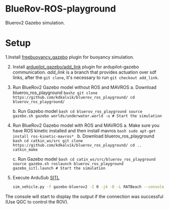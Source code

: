 # BlueRov-ROS-playground
Bluerov2 Gazebo simulation.

# Setup
1.Install [freebuoyancy_gazebo](https://github.com/bluerobotics/freebuoyancy_gazebo#install)
    plugin for buoyancy simulation.
    
2. Install [ardupilot_gazebo/add_link](https://github.com/patrickelectric/ardupilot_gazebo/tree/add_link#usage-)
    plugin for ardupilot-gazebo communication. *add_link* is a branch that provides actuation over sdf links, after the `git clone`, it's necessary to run `git checkout add_link`.
    
3. Run BlueRov2 Gazebo model without ROS and MAVROS
    a. Download bluerov_ros_playground
        ```bashz
        git clone https://github.com/kdkalvik/bluerov_ros_playground/
        cd bluerov_ros_playground/
        ```
 
    b. Run Gazebo model
        ```bash
        cd bluerov_ros_playground
        source gazebo.sh
        gazebo worlds/underwater.world -u
        # Start the simulation
        ```
        
3. Run BlueRov2 Gazebo model with ROS and MAVROS
    a. Make sure you have ROS kinetic installed and then install mavros 
        ```bash
        sudo apt-get install ros-kinetic-mavros*
        ```
    b. Download bluerov_ros_playground
        ```bash
        cd catkin_ws/src
        git clone https://github.com/kdkalvik/bluerov_ros_playground/
        cd ..
        catkin_make
        ```
 
    c. Run Gazebo model
        ```bash
        cd catin_ws/src/bluerov_ros_playground
        source gazebo.sh
        roslaunch bluerov_ros_playground gazebo_sitl.launch
        # Start the simulation
        ```
 
4. Execute ArduSub [SITL](https://http://ardupilot.org/dev/docs/setting-up-sitl-on-linux.html)
    ```bash
    sim_vehicle.py -f gazebo-bluerov2 -I 0 -j4 -D -L RATBeach --console
    ```

The console will start to display the output if the connection was successful (Use QGC to control the ROV).
